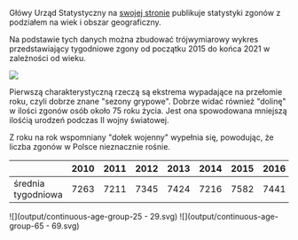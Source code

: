 Główy Urząd Statystyczny na
[swojej stronie](https://stat.gov.pl/obszary-tematyczne/ludnosc/ludnosc/zgony-wedlug-tygodni,39,2.html)
publikuje statystyki zgonów z podziałem na wiek i obszar geograficzny.

Na podstawie tych danych można zbudować trójwymiarowy wykres przedstawiający
tygodniowe zgony od początku 2015 do końca 2021 w zależności od wieku.

![](output/super.gif)

Pierwszą charakterystyczną rzeczą są ekstrema wypadające na przełomie roku, czyli
dobrze znane "sezony grypowe". Dobrze widać również "dolinę" w ilości zgonów osób
około 75 roku życia. Jest ona spowodowana mniejszą ilośćią urodzeń podczas
II wojny światowej.

Z roku na rok wspomniany "dołek wojenny" wypełnia się, powodując, że liczba
zgonów w Polsce nieznacznie rośnie.

|                    | 2010 | 2011 | 2012 | 2013 | 2014 | 2015 | 2016 | 2017 | 2018 | 2019 | 2020 | 2021 |
|--------------------|------|------|------|------|------|------|------|------|------|------|------|------|
| średnia tygodniowa | 7263 | 7211 | 7345 | 7424 | 7216 | 7582 | 7441 | 7741 | 7910 | 7839 | 9162 | 9956 |


![](output/continuous-age-group-25 - 29.svg)
![](output/continuous-age-group-65 - 69.svg)
